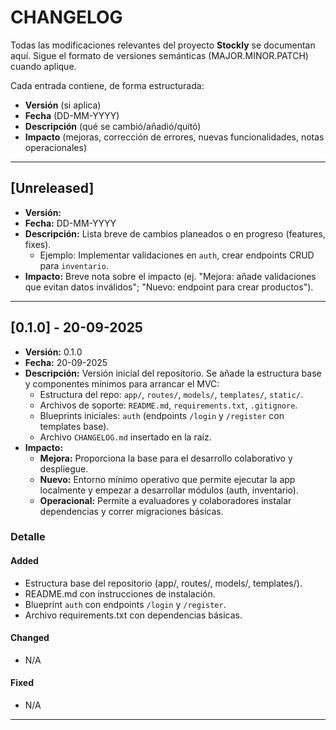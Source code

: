 # CHANGELOG

Todas las modificaciones relevantes del proyecto **Stockly** se documentan aquí.
Sigue el formato de versiones semánticas (MAJOR.MINOR.PATCH) cuando aplique.

Cada entrada contiene, de forma estructurada:
- **Versión** (si aplica)
- **Fecha** (DD-MM-YYYY)
- **Descripción** (qué se cambió/añadió/quitó)
- **Impacto** (mejoras, corrección de errores, nuevas funcionalidades, notas operacionales)

---

## [Unreleased]
- **Versión:**
- **Fecha:** DD-MM-YYYY
- **Descripción:** Lista breve de cambios planeados o en progreso (features, fixes).
  - Ejemplo: Implementar validaciones en `auth`, crear endpoints CRUD para `inventario`.
- **Impacto:** Breve nota sobre el impacto (ej. "Mejora: añade validaciones que evitan datos inválidos"; "Nuevo: endpoint para crear productos").

---

## [0.1.0] - 20-09-2025
- **Versión:** 0.1.0
- **Fecha:** 20-09-2025
- **Descripción:** Versión inicial del repositorio. Se añade la estructura base y componentes mínimos para arrancar el MVC:
  - Estructura del repo: `app/`, `routes/`, `models/`, `templates/`, `static/`.
  - Archivos de soporte: `README.md`, `requirements.txt`, `.gitignore`.
  - Blueprints iniciales: `auth` (endpoints `/login` y `/register` con templates base).
  - Archivo `CHANGELOG.md` insertado en la raíz.
- **Impacto:** 
  - **Mejora:** Proporciona la base para el desarrollo colaborativo y despliegue.  
  - **Nuevo:** Entorno mínimo operativo que permite ejecutar la app localmente y empezar a desarrollar módulos (auth, inventario).  
  - **Operacional:** Permite a evaluadores y colaboradores instalar dependencias y correr migraciones básicas.

### Detalle
#### Added
- Estructura base del repositorio (app/, routes/, models/, templates/).
- README.md con instrucciones de instalación.
- Blueprint `auth` con endpoints `/login` y `/register`.
- Archivo requirements.txt con dependencias básicas.

#### Changed
- N/A

#### Fixed
- N/A

---